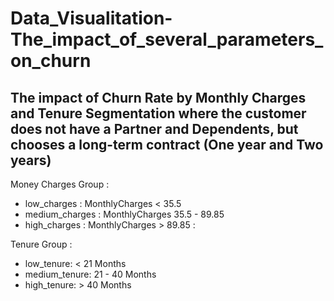# Data_Visualitation-The_impact_of_several_parameters_on_churn


## The impact of Churn Rate by Monthly Charges and Tenure Segmentation where the customer does not have a Partner and Dependents, but chooses a long-term contract (One year and Two years)

Money Charges Group :

- low_charges : MonthlyCharges < 35.5
- medium_charges : MonthlyCharges 35.5 - 89.85
- high_charges : MonthlyCharges > 89.85 :

Tenure Group :

- low_tenure: < 21 Months
- medium_tenure: 21 - 40 Months
- high_tenure: > 40 Months
